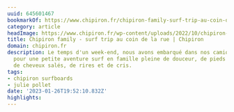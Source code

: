 ```yaml
---
uuid: 645601467
bookmarkOf: https://www.chipiron.fr/chipiron-family-surf-trip-au-coin-de-la-rue/
category: article
headImage: https://www.chipiron.fr/wp-content/uploads/2022/10/chipiron-family-surf.jpg
title: Chipiron family - surf trip au coin de la rue | Chipiron
domain: chipiron.fr
description: Le temps d'un week-end, nous avons embarqué dans nos camions et camping-cars
  pour une petite aventure surf en famille pleine de douceur, de pieds sales, de barbecues,
  de cheveux salés, de rires et de cris.
tags:
- chipiron surfboards
- julie pollet
date: '2023-01-26T19:52:10.832Z'
highlights:
---
```



